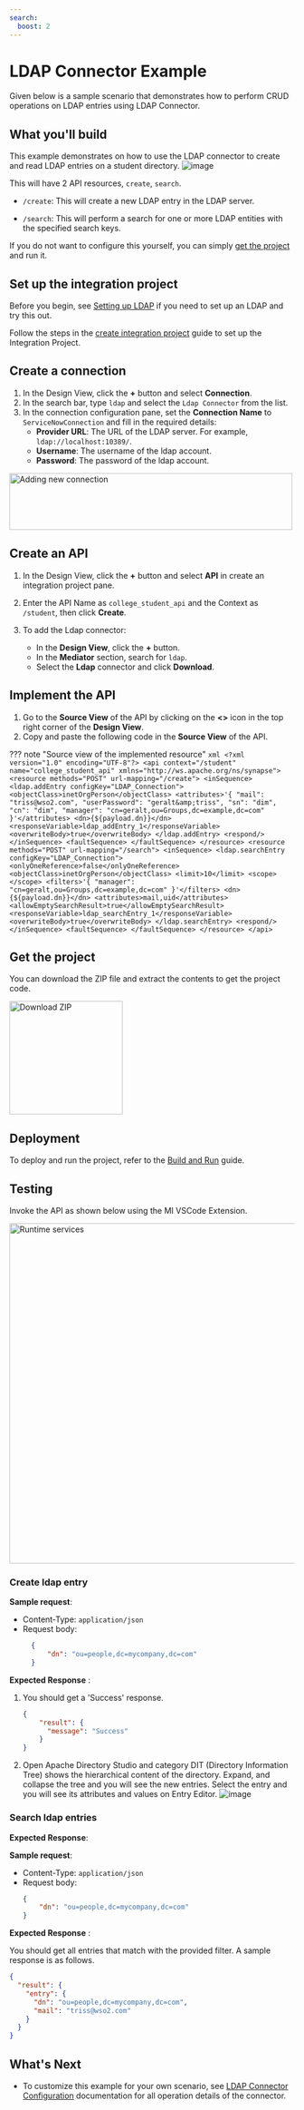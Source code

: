 ```yaml
---
search:
  boost: 2
---
```


# LDAP Connector Example

Given below is a sample scenario that demonstrates how to perform CRUD operations on LDAP entries using LDAP Connector.

## What you'll build

This example demonstrates on how to use the LDAP connector to create and read LDAP entries on a student directory. 
    ![image]({{base_path}}/assets/img/integrate/connectors/ldap_connector/ldap_connector_usecase.png)

This will have 2 API resources, `create`, `search`.

* `/create`: This will create a new LDAP entry in the LDAP server.

* `/search`: This will perform a search for one or more LDAP entities with the specified search keys.

If you do not want to configure this yourself, you can simply [get the project](#get-the-project) and run it.

## Set up the integration project

Before you begin, see [Setting up LDAP]({{base_path}}/reference/connectors/ldap-connector/setting-up-ldap/) if you need to set up an LDAP and try this out. 

Follow the steps in the [create integration project]({{base_path}}/develop/create-integration-project/) guide to set up the Integration Project.

## Create a connection

1. In the Design View, click the **+** button and select **Connection**.
2. In the search bar, type `ldap` and select the `Ldap Connector` from the list.
3. In the connection configuration pane, set the **Connection Name** to `ServiceNowConnection` and fill in the required details:
    - **Provider URL**: The URL of the LDAP server. For example, `ldap://localhost:10389/`.
    - **Username**: The username of the ldap account.
    - **Password**: The password of the ldap account.

<img src="{{base_path}}/assets/img/integrate/connectors/ldap_connector/add-new-connection.png" title="Adding new connection" height="100" width="500" alt="Adding new connection"/>

## Create an API

1. In the Design View, click the **+** button and select **API** in create an integration project pane.

2. Enter the API Name as `college_student_api` and the Context as `/student`, then click **Create**.

3. To add the Ldap connector:
    - In the **Design View**, click the **+** button.
    - In the **Mediator** section, search for `ldap`.
    - Select the **Ldap** connector and click **Download**.

## Implement the API
1. Go to the **Source View** of the API by clicking on the **<>** icon in the top right corner of the **Design View**.
2. Copy and paste the following code in the **Source View** of the API.

??? note "Source view of the implemented resource"
    ```xml
    <?xml version="1.0" encoding="UTF-8"?>
    <api context="/student" name="college_student_api" xmlns="http://ws.apache.org/ns/synapse">
        <resource methods="POST" url-mapping="/create">
            <inSequence>
                <ldap.addEntry configKey="LDAP_Connection">
                    <objectClass>inetOrgPerson</objectClass>
                    <attributes>'{
                    "mail": "triss@wso2.com",
                    "userPassword": "geralt&amp;triss",
                    "sn": "dim",
                    "cn": "dim",
                    "manager": "cn=geralt,ou=Groups,dc=example,dc=com"
                    }'</attributes>
                    <dn>{${payload.dn}}</dn>
                    <responseVariable>ldap_addEntry_1</responseVariable>
                    <overwriteBody>true</overwriteBody>
                </ldap.addEntry>
                <respond/>
            </inSequence>
            <faultSequence>
            </faultSequence>
        </resource>
        <resource methods="POST" url-mapping="/search">
            <inSequence>
                <ldap.searchEntry configKey="LDAP_Connection">
                    <onlyOneReference>false</onlyOneReference>
                    <objectClass>inetOrgPerson</objectClass>
                    <limit>10</limit>
                    <scope></scope>
                    <filters>'{
                    "manager": "cn=geralt,ou=Groups,dc=example,dc=com"
                    }'</filters>
                    <dn>{${payload.dn}}</dn>
                    <attributes>mail,uid</attributes>
                    <allowEmptySearchResult>true</allowEmptySearchResult>
                    <responseVariable>ldap_searchEntry_1</responseVariable>
                    <overwriteBody>true</overwriteBody>
                </ldap.searchEntry>
                <respond/>
            </inSequence>
            <faultSequence>
            </faultSequence>
        </resource>
    </api>
    ```

## Get the project

You can download the ZIP file and extract the contents to get the project code.

<a href="{{base_path}}/assets/attachments/connectors/ldap_connector_project.zip">
    <img src="{{base_path}}/assets/img/integrate/connectors/download-zip.png" width="200" alt="Download ZIP">
</a>

## Deployment

To deploy and run the project, refer to the [Build and Run]({{base_path}}/develop/deploy-artifacts/#build-and-run) guide.

## Testing

Invoke the API as shown below using the MI VSCode Extension.

<img src="{{base_path}}/assets/img/integrate/connectors/common/runtime-services.png" title="Runtime services" width="600" alt="Runtime services"/>

### Create ldap entry

**Sample request**:


- Content-Type: `application/json`
- Request body:
    ```json
      {
          "dn": "ou=people,dc=mycompany,dc=com"
      }
    ```

**Expected Response** :
1. You should get a 'Success' response.
   ```json
   {
       "result": {
         "message": "Success"
       }
   }
   ```
2. Open Apache Directory Studio and category DIT (Directory Information Tree) shows the hierarchical content of the
   directory. Expand, and collapse the tree and you will see the new entries. Select the entry and you will see its attributes
   and values on Entry Editor.
   ![image]({{base_path}}/assets/img/integrate/connectors/ldap_connector/directory-studio-view.png)


### Search ldap entries

**Expected Response**:

**Sample request**:

- Content-Type: `application/json`
- Request body:
    ```json
    {
        "dn": "ou=people,dc=mycompany,dc=com"
    } 
    ```

**Expected Response** :

You should get all entries that match with the provided filter. A sample response is as follows.
```json
{
  "result": {
    "entry": {
      "dn": "ou=people,dc=mycompany,dc=com",
      "mail": "triss@wso2.com"
    }
  }
}
```
## What's Next

* To customize this example for your own scenario, see [LDAP Connector Configuration]({{base_path}}/reference/connectors/ldap-connector/ldap-server-configuration/) documentation for all operation details of the connector.
